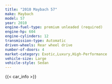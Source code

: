 ```yaml
---
title: "2010 Maybach 57"
make: Maybach
model: 57
year: 2010
engine-fuel-type: premium unleaded (required)
engine-hp: 604
engine-cylinders: 12
transmission-type: Automatic
driven-wheels: Rear wheel drive
number-of-doors: 4
market-category: Exotic,Luxury,High-Performance
vehicle-size: Large
vehicle-style: Sedan
---
```


{{< car_info >}}

